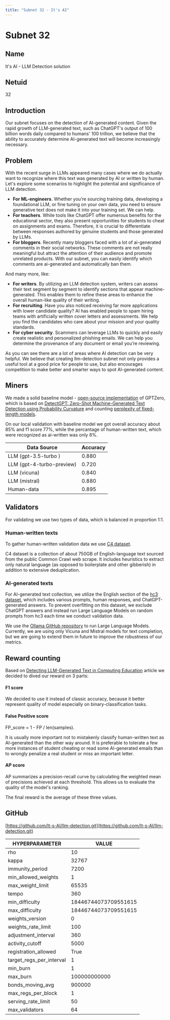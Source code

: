 ```yaml
---
title: "Subnet 32 - It's AI"
---
```


# Subnet 32

## Name

It's AI - LLM Detection solution

## Netuid
32

## Introduction

Our subnet focuses on the detection of AI-generated content. Given the rapid growth of LLM-generated text, such as
ChatGPT's output of 100 billion words daily compared to humans' 100 trillion,
we believe that the ability to accurately determine AI-generated text will become increasingly necessary.


## Problem

With the recent surge in LLMs appeared many cases where we do actually want
to recognize where this text was generated by AI or written by human.
Let's explore some scenarios to highlight the potential and significance of LLM detection.

* **For ML-engineers**. Whether you’re sourcing training data, developing a foundational LLM, or fine tuning on your own data,
you need to ensure generative text does not make it into your training set. We can help.
* **For teachers**. While tools like ChatGPT offer numerous benefits for the educational sector, they also present opportunities for students to cheat on assignments and exams. 
Therefore, it is crucial to differentiate between responses authored by genuine students and those generated by LLMs.
* **For bloggers**. Recently many bloggers faced with a lot of ai-generated comments in 
their social networks. These comments are not really meaningful but attract the attention of their audience and promote unrelated products.
With our subnet, you can easily identify which comments are ai-generated and automatically ban them.

And many more, like:
* **For writers**.  By utilizing an LLM detection system, writers can assess their text segment by segment to identify sections that appear
machine-generated. This enables them to refine these areas to enhance the overall human-like quality of their writing.
* **For recruiting**. Have you also noticed receiving far more applications with lower candidate quality?
AI has enabled people to spam hiring teams with artificially written cover 
letters and assessments. We help you find the candidates who care about your mission and your quality standards.
* **For cyber security**. Scammers can leverage LLMs to quickly and easily create realistic and personalized phishing emails. 
We can help you determine the provenance of any document or email you’re reviewing.

As you can see there are a lot of areas where AI detection can
be very helpful. We believe that creating llm-detection subnet
not only provides a useful tool at a good price for people to use,
but also encourages competition to make better and smarter ways to spot AI-generated content.

## Miners

We made a solid baseline model - [open-source implementation](https://github.com/BurhanUlTayyab/GPTZero/tree/main) of GPTZero, which is based on [DetectGPT: Zero-Shot Machine-Generated Text Detection
using Probability Curvature](https://arxiv.org/pdf/2301.11305v1.pdf) and counting [perplexity of fixed-length models](https://huggingface.co/docs/transformers/perplexity).

On our local validation with baseline model we got overall accuracy about 85% and f1 score 77%, while
the percantage of human-written text, which were recognized as ai-written was only 8%.

| Data Source               | Accuracy |
|---------------------------|-----------|
| LLM (gpt-3.5-turbo )      | 0.880    |
| LLM (gpt-4-turbo-preview) | 0.720    |
| LLM (vicuna)              | 0.840    |
| LLM (mistral)             | 0.880    |
| Human-data                | 0.895    |

## Validators

For validating we use two types of data, which is balanced in proportion 1:1.

### Human-written texts
To gather human-written validation data we use [C4 dataset](https://huggingface.co/datasets/c4).

C4 dataset is a collection of about 750GB of English-language text sourced from the public Common Crawl web scrape. 
It includes heuristics to extract only natural language (as opposed to boilerplate and other gibberish) in addition
to extensive deduplication.

### AI-generated texts
For AI-generated text collection, we utilize the English section of the [hc3 dataset](https://huggingface.co/datasets/Hello-SimpleAI/HC3),
which includes various prompts, human responses, and ChatGPT-generated answers.
To prevent overfitting on this dataset, we exclude ChatGPT answers and 
instead run Large Language Models on random prompts from hc3 each time we conduct validation data.

We use the [Ollama GitHub repository](https://github.com/ollama) to run Large Language Models.
Currently, we are using only Vicuna and Mistral models for text completion, but we are going
to extend them in future to improve the robustness of our metrics.

## Reward counting
Based on [Detecting LLM-Generated Text in Computing Education](https://arxiv.org/pdf/2307.07411.pdf) 
article we decided to dived our reward on 3 parts:

#### F1 score
We decided to use it instead of classic accuracy, because
it better represent quality of model especially on binary-classification tasks.

#### False Positive score
FP_score = 1 - FP / len(samples).

It is usually more important not to mistakenly classify human-written text as AI-generated than the other way around.
It is preferable to tolerate a few more instances of student cheating or read some AI-generated emails than to wrongly penalize a real student or miss an important letter.

#### AP score
AP summarizes a precision-recall curve by calculating the weighted mean of precisions achieved at each threshold.
This allows us to evaluate the quality of the model's ranking.


The final reward is the average of these three values.


## GitHub

[https://github.com/It-s-AI/llm-detection.git](https://github.com/It-s-AI/llm-detection.git)

| HYPERPARAMETER           | VALUE                |
|--------------------------|----------------------|
| rho                      | 10                   |
| kappa                    | 32767                |
| immunity_period          | 7200                 |
| min_allowed_weights      | 1                    |
| max_weight_limit         | 65535                |
| tempo                    | 360                  |
| min_difficulty           | 18446744073709551615 |
| max_difficulty           | 18446744073709551615 |
| weights_version          | 0                    |
| weights_rate_limit       | 100                  |
| adjustment_interval      | 360                  |
| activity_cutoff          | 5000                 |
| registration_allowed     | True                 |
| target_regs_per_interval | 1                    |
| min_burn                 | 1                    |
| max_burn                 | 100000000000         |
| bonds_moving_avg         | 900000               |
| max_regs_per_block       | 1                    |
| serving_rate_limit       | 50                   |
| max_validators           | 64                   |
